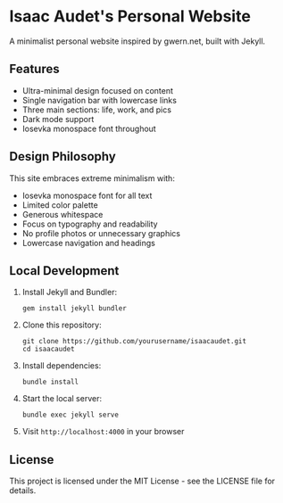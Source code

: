 # Isaac Audet's Personal Website

A minimalist personal website inspired by gwern.net, built with Jekyll.

## Features

- Ultra-minimal design focused on content
- Single navigation bar with lowercase links
- Three main sections: life, work, and pics
- Dark mode support
- Iosevka monospace font throughout

## Design Philosophy

This site embraces extreme minimalism with:
- Iosevka monospace font for all text
- Limited color palette
- Generous whitespace
- Focus on typography and readability
- No profile photos or unnecessary graphics
- Lowercase navigation and headings

## Local Development

1. Install Jekyll and Bundler:
   ```
   gem install jekyll bundler
   ```

2. Clone this repository:
   ```
   git clone https://github.com/yourusername/isaacaudet.git
   cd isaacaudet
   ```

3. Install dependencies:
   ```
   bundle install
   ```

4. Start the local server:
   ```
   bundle exec jekyll serve
   ```

5. Visit `http://localhost:4000` in your browser

## License

This project is licensed under the MIT License - see the LICENSE file for details. 
